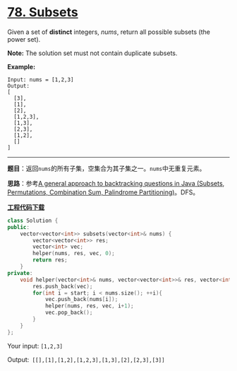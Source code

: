 # [78. Subsets](https://leetcode.com/problems/subsets/)

Given a set of **distinct** integers, *nums*, return all possible subsets (the power set).

**Note:** The solution set must not contain duplicate subsets.

**Example:**

```
Input: nums = [1,2,3]
Output:
[
  [3],
  [1],
  [2],
  [1,2,3],
  [1,3],
  [2,3],
  [1,2],
  []
]
```

-----

**题目**：返回`nums`的所有子集，空集合为其子集之一。`nums`中无重复元素。

**思路**：参考[A general approach to backtracking questions in Java (Subsets, Permutations, Combination Sum, Palindrome Partitioning)](https://leetcode.com/problems/combination-sum/discuss/16502/A-general-approach-to-backtracking-questions-in-Java-(Subsets-Permutations-Combination-Sum-Palindrome-Partitioning))。DFS。

[**工程代码下载**](https://github.com/shenkh/leetcode)

```cpp
class Solution {
public:
    vector<vector<int>> subsets(vector<int>& nums) {
        vector<vector<int>> res;
        vector<int> vec;
        helper(nums, res, vec, 0);
        return res;
    }
private:
    void helper(vector<int>& nums, vector<vector<int>>& res, vector<int> vec, int start){
        res.push_back(vec);
        for(int i = start; i < nums.size(); ++i){
            vec.push_back(nums[i]);
            helper(nums, res, vec, i+1);
            vec.pop_back();
        }
    }
};
```

Your input: `[1,2,3]`

Output:` [[],[1],[1,2],[1,2,3],[1,3],[2],[2,3],[3]]`
